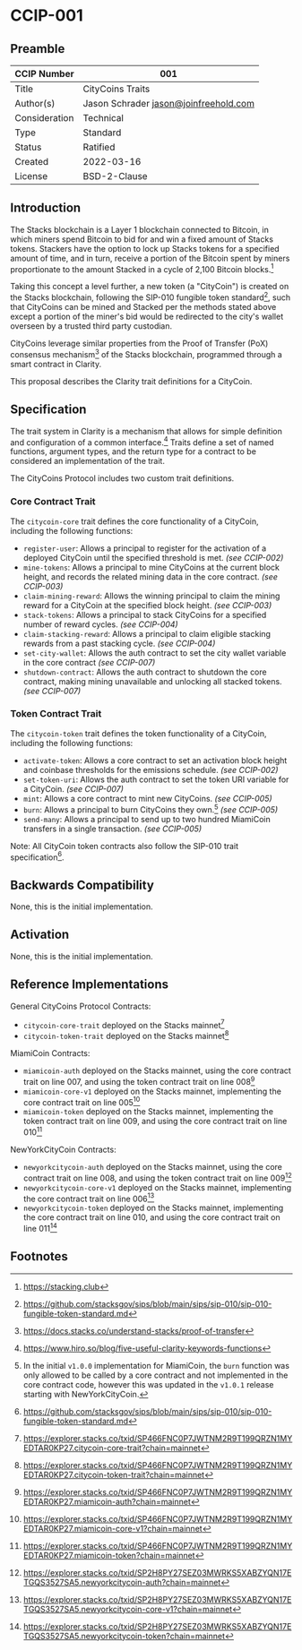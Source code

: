 # CCIP-001

## Preamble

| CCIP Number   | 001                                   |
| ------------- | ------------------------------------- |
| Title         | CityCoins Traits                      |
| Author(s)     | Jason Schrader jason@joinfreehold.com |
| Consideration | Technical                             |
| Type          | Standard                              |
| Status        | Ratified                              |
| Created       | 2022-03-16                            |
| License       | BSD-2-Clause                          |

## Introduction

The Stacks blockchain is a Layer 1 blockchain connected to Bitcoin, in which miners spend Bitcoin to bid for and win a fixed amount of Stacks tokens. Stackers have the option to lock up Stacks tokens for a specified amount of time, and in turn, receive a portion of the Bitcoin spent by miners proportionate to the amount Stacked in a cycle of 2,100 Bitcoin blocks.[^1]

Taking this concept a level further, a new token (a "CityCoin") is created on the Stacks blockchain, following the SIP-010 fungible token standard[^2], such that CityCoins can be mined and Stacked per the methods stated above except a portion of the miner's bid would be redirected to the city's wallet overseen by a trusted third party custodian.

CityCoins leverage similar properties from the Proof of Transfer (PoX) consensus mechanism[^3] of the Stacks blockchain, programmed through a smart contract in Clarity.

This proposal describes the Clarity trait definitions for a CityCoin.

## Specification

The trait system in Clarity is a mechanism that allows for simple definition and configuration of a common interface.[^4] Traits define a set of named functions, argument types, and the return type for a contract to be considered an implementation of the trait.

The CityCoins Protocol includes two custom trait definitions.

### Core Contract Trait

The `citycoin-core` trait defines the core functionality of a CityCoin, including the following functions:

- `register-user`: Allows a principal to register for the activation of a deployed CityCoin until the specified threshold is met. _(see CCIP-002)_
- `mine-tokens`: Allows a principal to mine CityCoins at the current block height, and records the related mining data in the core contract. _(see CCIP-003)_
- `claim-mining-reward`: Allows the winning principal to claim the mining reward for a CityCoin at the specified block height. _(see CCIP-003)_
- `stack-tokens`: Allows a principal to stack CityCoins for a specified number of reward cycles. _(see CCIP-004)_
- `claim-stacking-reward`: Allows a principal to claim eligible stacking rewards from a past stacking cycle. _(see CCIP-004)_
- `set-city-wallet`: Allows the auth contract to set the city wallet variable in the core contract _(see CCIP-007)_
- `shutdown-contract`: Allows the auth contract to shutdown the core contract, making mining unavailable and unlocking all stacked tokens. _(see CCIP-007)_

### Token Contract Trait

The `citycoin-token` trait defines the token functionality of a CityCoin, including the following functions:

- `activate-token`: Allows a core contract to set an activation block height and coinbase thresholds for the emissions schedule. _(see CCIP-002)_
- `set-token-uri`: Allows the auth contract to set the token URI variable for a CityCoin. _(see CCIP-007)_
- `mint`: Allows a core contract to mint new CityCoins. _(see CCIP-005)_
- `burn`: Allows a principal to burn CityCoins they own.[^5] _(see CCIP-005)_
- `send-many`: Allows a principal to send up to two hundred MiamiCoin transfers in a single transaction. _(see CCIP-005)_

Note: All CityCoin token contracts also follow the SIP-010 trait specification[^2].

## Backwards Compatibility

None, this is the initial implementation.

## Activation

None, this is the initial implementation.

## Reference Implementations

General CityCoins Protocol Contracts:

- `citycoin-core-trait` deployed on the Stacks mainnet[^6]
- `citycoin-token-trait` deployed on the Stacks mainnet[^7]

MiamiCoin Contracts:

- `miamicoin-auth` deployed on the Stacks mainnet, using the core contract trait on line 007, and using the token contract trait on line 008[^8]
- `miamicoin-core-v1` deployed on the Stacks mainnet, implementing the core contract trait on line 005[^9]
- `miamicoin-token` deployed on the Stacks mainnet, implementing the token contract trait on line 009, and using the core contract trait on line 010[^10]

NewYorkCityCoin Contracts:

- `newyorkcitycoin-auth` deployed on the Stacks mainnet, using the core contract trait on line 008, and using the token contract trait on line 009[^11]
- `newyorkcitycoin-core-v1` deployed on the Stacks mainnet, implementing the core contract trait on line 006[^12]
- `newyorkcitycoin-token` deployed on the Stacks mainnet, implementing the core contract trait on line 010, and using the core contract trait on line 011[^13]

## Footnotes

[^1]: https://stacking.club
[^2]: https://github.com/stacksgov/sips/blob/main/sips/sip-010/sip-010-fungible-token-standard.md
[^3]: https://docs.stacks.co/understand-stacks/proof-of-transfer
[^4]: https://www.hiro.so/blog/five-useful-clarity-keywords-functions
[^5]: In the initial `v1.0.0` implementation for MiamiCoin, the `burn` function was only allowed to be called by a core contract and not implemented in the core contract code, however this was updated in the `v1.0.1` release starting with NewYorkCityCoin.
[^6]: https://explorer.stacks.co/txid/SP466FNC0P7JWTNM2R9T199QRZN1MYEDTAR0KP27.citycoin-core-trait?chain=mainnet
[^7]: https://explorer.stacks.co/txid/SP466FNC0P7JWTNM2R9T199QRZN1MYEDTAR0KP27.citycoin-token-trait?chain=mainnet
[^8]: https://explorer.stacks.co/txid/SP466FNC0P7JWTNM2R9T199QRZN1MYEDTAR0KP27.miamicoin-auth?chain=mainnet
[^9]: https://explorer.stacks.co/txid/SP466FNC0P7JWTNM2R9T199QRZN1MYEDTAR0KP27.miamicoin-core-v1?chain=mainnet
[^10]: https://explorer.stacks.co/txid/SP466FNC0P7JWTNM2R9T199QRZN1MYEDTAR0KP27.miamicoin-token?chain=mainnet
[^11]: https://explorer.stacks.co/txid/SP2H8PY27SEZ03MWRKS5XABZYQN17ETGQS3527SA5.newyorkcitycoin-auth?chain=mainnet
[^12]: https://explorer.stacks.co/txid/SP2H8PY27SEZ03MWRKS5XABZYQN17ETGQS3527SA5.newyorkcitycoin-core-v1?chain=mainnet
[^13]: https://explorer.stacks.co/txid/SP2H8PY27SEZ03MWRKS5XABZYQN17ETGQS3527SA5.newyorkcitycoin-token?chain=mainnet
